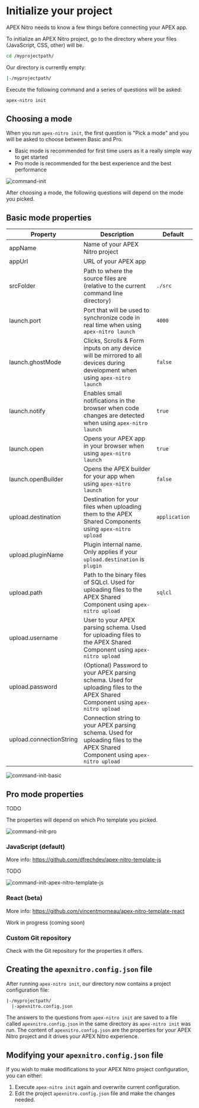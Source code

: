 # Initialize your project

APEX Nitro needs to know a few things before connecting your APEX app.

To initialize an APEX Nitro project, go to the directory where your files (JavaScript, CSS, other) will be.

```bash
cd /myprojectpath/
```

Our directory is currently empty:

```bash
|-/myprojectpath/
```

Execute the following command and a series of questions will be asked:

```bash
apex-nitro init
```

## Choosing a mode

When you run `apex-nitro init`, the first question is "Pick a mode" and you will be asked to choose between Basic and Pro.

- Basic mode is recommended for first time users as it a really simple way to get started
- Pro mode is recommended for the best experience and the best performance

![command-init](./img/command-init.png)

After choosing a mode, the following questions will depend on the mode you picked.

## Basic mode properties

| Property                | Description                                                                                                                      | Default       |
| ----------------------- | -------------------------------------------------------------------------------------------------------------------------------- | ------------- |
| appName                 | Name of your APEX Nitro project                                                                                                  |
| appUrl                  | URL of your APEX app                                                                                                             |
| srcFolder               | Path to where the source files are (relative to the current command line directory)                                              | `./src`       |
| launch.port             | Port that will be used to synchronize code in real time when using `apex-nitro launch`                                           | `4000`        |
| launch.ghostMode        | Clicks, Scrolls & Form inputs on any device will be mirrored to all devices during development when using `apex-nitro launch`    | `false`       |
| launch.notify           | Enables small notifications in the browser when code changes are detected when using `apex-nitro launch`                         | `true`        |
| launch.open             | Opens your APEX app in your browser when using `apex-nitro launch`                                                               | `true`        |
| launch.openBuilder      | Opens the APEX builder for your app when using `apex-nitro launch`                                                               | `false`       |
| upload.destination      | Destination for your files when uploading them to the APEX Shared Components using `apex-nitro upload`                           | `application` |
| upload.pluginName       | Plugin internal name. Only applies if your `upload.destination` is `plugin`                                                      |
| upload.path             | Path to the binary files of SQLcl. Used for uploading files to the APEX Shared Component using `apex-nitro upload`               | `sqlcl`       |
| upload.username         | User to your APEX parsing schema. Used for uploading files to the APEX Shared Component using `apex-nitro upload`                |
| upload.password         | (Optional) Password to your APEX parsing schema. Used for uploading files to the APEX Shared Component using `apex-nitro upload` |
| upload.connectionString | Connection string to your APEX parsing schema. Used for uploading files to the APEX Shared Component using `apex-nitro upload`   |

![command-init-basic](./img/command-init-basic.png)

## Pro mode properties

TODO

The properties will depend on which Pro template you picked.

![command-init-pro](./img/command-init-pro.png)

### JavaScript (default)

More info: https://github.com/dfrechdev/apex-nitro-template-js

TODO

![command-init-apex-nitro-template-js](./img/command-init-apex-nitro-template-js.png)

### React (beta)

More info: https://github.com/vincentmorneau/apex-nitro-template-react

Work in progress (coming soon)

### Custom Git repository

Check with the Git repository for the properties it offers.

## Creating the `apexnitro.config.json` file

After running `apex-nitro init`, our directory now contains a project configuration file:

```bash
|-/myprojectpath/
  |-apexnitro.config.json
```

The answers to the questions from `apex-nitro init` are saved to a file called `apexnitro.config.json` in the same directory as `apex-nitro init` was run. The content of `apexnitro.config.json` are the properties for your APEX Nitro project and it drives your APEX Nitro experience.

## Modifying your `apexnitro.config.json` file

If you wish to make modifications to your APEX Nitro project configuration, you can either:

1. Execute `apex-nitro init` again and overwrite current configuration.
1. Edit the project `apexnitro.config.json` file and make the changes needed.
